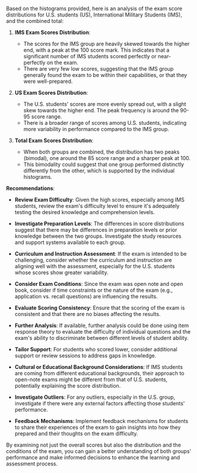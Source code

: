 Based on the histograms provided, here is an analysis of the exam score distributions for U.S. students (US), International Military Students (IMS), and the combined total:

1. **IMS Exam Scores Distribution**:
   - The scores for the IMS group are heavily skewed towards the higher end, with a peak at the 100 score mark. This indicates that a significant number of IMS students scored perfectly or near-perfectly on the exam.
   - There are very few low scores, suggesting that the IMS group generally found the exam to be within their capabilities, or that they were well-prepared.

2. **US Exam Scores Distribution**:
   - The U.S. students' scores are more evenly spread out, with a slight skew towards the higher end. The peak frequency is around the 90-95 score range.
   - There is a broader range of scores among U.S. students, indicating more variability in performance compared to the IMS group.

3. **Total Exam Scores Distribution**:
   - When both groups are combined, the distribution has two peaks (bimodal), one around the 85 score range and a sharper peak at 100.
   - This bimodality could suggest that one group performed distinctly differently from the other, which is supported by the individual histograms.

**Recommendations**:
- **Review Exam Difficulty**: Given the high scores, especially among IMS students, review the exam's difficulty level to ensure it's adequately testing the desired knowledge and comprehension levels.
  
- **Investigate Preparation Levels**: The differences in score distributions suggest that there may be differences in preparation levels or prior knowledge between the two groups. Investigate the study resources and support systems available to each group.

- **Curriculum and Instruction Assessment**: If the exam is intended to be challenging, consider whether the curriculum and instruction are aligning well with the assessment, especially for the U.S. students whose scores show greater variability.

- **Consider Exam Conditions**: Since the exam was open note and open book, consider if time constraints or the nature of the exam (e.g., application vs. recall questions) are influencing the results.

- **Evaluate Scoring Consistency**: Ensure that the scoring of the exam is consistent and that there are no biases affecting the results.

- **Further Analysis**: If available, further analysis could be done using item response theory to evaluate the difficulty of individual questions and the exam's ability to discriminate between different levels of student ability.

- **Tailor Support**: For students who scored lower, consider additional support or review sessions to address gaps in knowledge.

- **Cultural or Educational Background Considerations**: If IMS students are coming from different educational backgrounds, their approach to open-note exams might be different from that of U.S. students, potentially explaining the score distribution.

- **Investigate Outliers**: For any outliers, especially in the U.S. group, investigate if there were any external factors affecting those students' performance.

- **Feedback Mechanisms**: Implement feedback mechanisms for students to share their experiences of the exam to gain insights into how they prepared and their thoughts on the exam difficulty.

By examining not just the overall scores but also the distribution and the conditions of the exam, you can gain a better understanding of both groups' performance and make informed decisions to enhance the learning and assessment process.